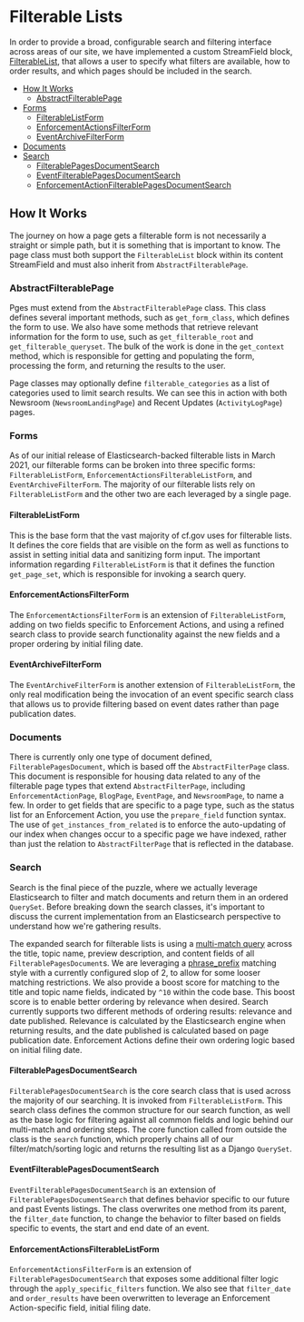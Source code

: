 # Filterable Lists

In order to provide a broad, configurable search and filtering interface across areas of our site, we have implemented a custom StreamField block, [FilterableList](https://github.com/cfpb/consumerfinance.gov/blob/main/cfgov/v1/atomic_elements/organisms.py#L802), that allows a user to specify what filters are available, how to order results, and which pages should be included in the search.

- [How It Works](#how-it-works)
  - [AbstractFilterablePage](#abstractfilterablepage)
- [Forms](#forms)
  - [FilterableListForm](#filterablelistform)
  - [EnforcementActionsFilterForm](#enforcementactionsfilterform)
  - [EventArchiveFilterForm](#eventarchivefilterform)
- [Documents](#documents)
- [Search](#search)
  - [FilterablePagesDocumentSearch](#filterablepagesdocumentsearch)
  - [EventFilterablePagesDocumentSearch](#eventfilterablepagesdocumentsearch)
  - [EnforcementActionFilterablePagesDocumentSearch](#enforcementactionfilterablepagesdocumentsearch)

## How It Works

The journey on how a page gets a filterable form is not necessarily a straight or simple path, but it is something that is important to know. The page class must both support the `FilterableList` block within its content StreamField and must also inherit from `AbstractFilterablePage`.

### AbstractFilterablePage

Pges must extend from the `AbstractFilterablePage` class. This class defines several important methods, such as `get_form_class`, which defines the form to use. We also have some methods that retrieve relevant information for the form to use, such as `get_filterable_root` and `get_filterable_queryset`. The bulk of the work is done in the `get_context` method, which is responsible for getting and populating the form, processing the form, and returning the results to the user.

Page classes may optionally define `filterable_categories` as a list of categories used to limit search results. We can see this in action with both Newsroom (`NewsroomLandingPage`) and Recent Updates (`ActivityLogPage`) pages.

### Forms

As of our initial release of Elasticsearch-backed filterable lists in March 2021, our filterable forms can be broken into three specific forms: `FilterableListForm`, `EnforcementActionsFilterableListForm`, and `EventArchiveFilterForm`. The majority of our filterable lists rely on `FilterableListForm` and the other two are each leveraged by a single page.

#### FilterableListForm

This is the base form that the vast majority of cf.gov uses for filterable lists. It defines the core fields that are visible on the form as well as functions to assist in setting initial data and sanitizing form input. The important information regarding `FilterableListForm` is that it defines the function `get_page_set`, which is responsible for invoking a search query.

#### EnforcementActionsFilterForm

The `EnforcementActionsFilterForm` is an extension of `FilterableListForm`, adding on two fields specific to Enforcement Actions, and using a refined search class to provide search functionality against the new fields and a proper ordering by initial filing date.

#### EventArchiveFilterForm

The `EventArchiveFilterForm` is another extension of `FilterableListForm`, the only real modification being the invocation of an event specific search class that allows us to provide filtering based on event dates rather than page publication dates.

### Documents

There is currently only one type of document defined, `FilterablePagesDocument`, which is based off the `AbstractFilterPage` class. This document is responsible for housing data related to any of the filterable page types that extend `AbstractFilterPage`, including `EnforcementActionPage`, `BlogPage`, `EventPage`, and `NewsroomPage`, to name a few. In order to get fields that are specific to a page type, such as the status list for an Enforcement Action, you use the `prepare_field` function syntax. The use of `get_instances_from_related` is to enforce the auto-updating of our index when changes occur to a specific page we have indexed, rather than just the relation to `AbstractFilterPage` that is reflected in the database.

### Search

Search is the final piece of the puzzle, where we actually leverage Elasticsearch to filter and match documents and return them in an ordered `QuerySet`. Before breaking down the search classes, it's important to discuss the current implementation from an Elasticsearch perspective to understand how we're gathering results.

The expanded search for filterable lists is using a [multi-match query](https://www.elastic.co/guide/en/elasticsearch/reference/current/query-dsl-multi-match-query.html) across the title, topic name, preview description, and content fields of all `FilterablePagesDocument`s. We are leveraging a [phrase_prefix](https://www.elastic.co/guide/en/elasticsearch/reference/current/query-dsl-multi-match-query.html#type-phrase) matching style with a currently configured slop of 2, to allow for some looser matching restrictions. We also provide a boost score for matching to the title and topic name fields, indicated by `^10` within the code base. This boost score is to enable better ordering by relevance when desired. Search currently supports two different methods of ordering results: relevance and date published. Relevance is calculated by the Elasticsearch engine when returning results, and the date published is calculated based on page publication date. Enforcement Actions define their own ordering logic based on initial filing date.

#### FilterablePagesDocumentSearch

`FilterablePagesDocumentSearch` is the core search class that is used across the majority of our searching. It is invoked from `FilterableListForm`. This search class defines the common structure for our search function, as well as the base logic for filtering against all common fields and logic behind our multi-match and ordering steps. The core function called from outside the class is the `search` function, which properly chains all of our filter/match/sorting logic and returns the resulting list as a Django `QuerySet`.

#### EventFilterablePagesDocumentSearch

`EventFilterablePagesDocumentSearch` is an extension of `FilterablePagesDocumentSearch` that defines behavior specific to our future and past Events listings. The class overwrites one method from its parent, the `filter_date` function, to change the behavior to filter based on fields specific to events, the start and end date of an event.

#### EnforcementActionsFilterableListForm

`EnforcementActionsFilterForm` is an extension of `FilterablePagesDocumentSearch` that exposes some additional filter logic through the `apply_specific_filters` function. We also see that `filter_date` and `order_results` have been overwritten to leverage an Enforcement Action-specific field, initial filing date.
